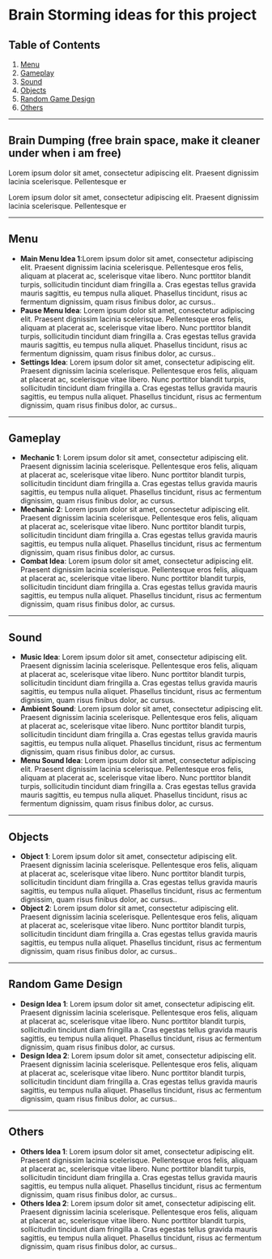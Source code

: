 # Brain Storming ideas for this project

## Table of Contents
1. [Menu](#menu)
2. [Gameplay](#gameplay)
3. [Sound](#sound)
4. [Objects](#objects)
5. [Random Game Design](#random-game-design)
6. [Others](#Others)

---

## Brain Dumping (free brain space, make it cleaner under when i am free)


Lorem ipsum dolor sit amet, consectetur adipiscing elit. Praesent dignissim lacinia scelerisque. Pellentesque er

Lorem ipsum dolor sit amet, consectetur adipiscing elit. Praesent dignissim lacinia scelerisque. Pellentesque er

---

## Menu
- **Main Menu Idea 1**:Lorem ipsum dolor sit amet, consectetur adipiscing elit. Praesent dignissim lacinia scelerisque. Pellentesque eros felis, aliquam at placerat ac, scelerisque vitae libero. Nunc porttitor blandit turpis, sollicitudin tincidunt diam fringilla a. Cras egestas tellus gravida mauris sagittis, eu tempus nulla aliquet. Phasellus tincidunt, risus ac fermentum dignissim, quam risus finibus dolor, ac cursus..
- **Pause Menu Idea**: Lorem ipsum dolor sit amet, consectetur adipiscing elit. Praesent dignissim lacinia scelerisque. Pellentesque eros felis, aliquam at placerat ac, scelerisque vitae libero. Nunc porttitor blandit turpis, sollicitudin tincidunt diam fringilla a. Cras egestas tellus gravida mauris sagittis, eu tempus nulla aliquet. Phasellus tincidunt, risus ac fermentum dignissim, quam risus finibus dolor, ac cursus..
- **Settings Idea**: Lorem ipsum dolor sit amet, consectetur adipiscing elit. Praesent dignissim lacinia scelerisque. Pellentesque eros felis, aliquam at placerat ac, scelerisque vitae libero. Nunc porttitor blandit turpis, sollicitudin tincidunt diam fringilla a. Cras egestas tellus gravida mauris sagittis, eu tempus nulla aliquet. Phasellus tincidunt, risus ac fermentum dignissim, quam risus finibus dolor, ac cursus..

---

## Gameplay
- **Mechanic 1**: Lorem ipsum dolor sit amet, consectetur adipiscing elit. Praesent dignissim lacinia scelerisque. Pellentesque eros felis, aliquam at placerat ac, scelerisque vitae libero. Nunc porttitor blandit turpis, sollicitudin tincidunt diam fringilla a. Cras egestas tellus gravida mauris sagittis, eu tempus nulla aliquet. Phasellus tincidunt, risus ac fermentum dignissim, quam risus finibus dolor, ac cursus.
- **Mechanic 2**: Lorem ipsum dolor sit amet, consectetur adipiscing elit. Praesent dignissim lacinia scelerisque. Pellentesque eros felis, aliquam at placerat ac, scelerisque vitae libero. Nunc porttitor blandit turpis, sollicitudin tincidunt diam fringilla a. Cras egestas tellus gravida mauris sagittis, eu tempus nulla aliquet. Phasellus tincidunt, risus ac fermentum dignissim, quam risus finibus dolor, ac cursus.
- **Combat Idea**: Lorem ipsum dolor sit amet, consectetur adipiscing elit. Praesent dignissim lacinia scelerisque. Pellentesque eros felis, aliquam at placerat ac, scelerisque vitae libero. Nunc porttitor blandit turpis, sollicitudin tincidunt diam fringilla a. Cras egestas tellus gravida mauris sagittis, eu tempus nulla aliquet. Phasellus tincidunt, risus ac fermentum dignissim, quam risus finibus dolor, ac cursus.

---

## Sound
- **Music Idea**: Lorem ipsum dolor sit amet, consectetur adipiscing elit. Praesent dignissim lacinia scelerisque. Pellentesque eros felis, aliquam at placerat ac, scelerisque vitae libero. Nunc porttitor blandit turpis, sollicitudin tincidunt diam fringilla a. Cras egestas tellus gravida mauris sagittis, eu tempus nulla aliquet. Phasellus tincidunt, risus ac fermentum dignissim, quam risus finibus dolor, ac cursus.
- **Ambient Sound**: Lorem ipsum dolor sit amet, consectetur adipiscing elit. Praesent dignissim lacinia scelerisque. Pellentesque eros felis, aliquam at placerat ac, scelerisque vitae libero. Nunc porttitor blandit turpis, sollicitudin tincidunt diam fringilla a. Cras egestas tellus gravida mauris sagittis, eu tempus nulla aliquet. Phasellus tincidunt, risus ac fermentum dignissim, quam risus finibus dolor, ac cursus.
- **Menu Sound Idea**: Lorem ipsum dolor sit amet, consectetur adipiscing elit. Praesent dignissim lacinia scelerisque. Pellentesque eros felis, aliquam at placerat ac, scelerisque vitae libero. Nunc porttitor blandit turpis, sollicitudin tincidunt diam fringilla a. Cras egestas tellus gravida mauris sagittis, eu tempus nulla aliquet. Phasellus tincidunt, risus ac fermentum dignissim, quam risus finibus dolor, ac cursus.

---

## Objects
- **Object 1**: Lorem ipsum dolor sit amet, consectetur adipiscing elit. Praesent dignissim lacinia scelerisque. Pellentesque eros felis, aliquam at placerat ac, scelerisque vitae libero. Nunc porttitor blandit turpis, sollicitudin tincidunt diam fringilla a. Cras egestas tellus gravida mauris sagittis, eu tempus nulla aliquet. Phasellus tincidunt, risus ac fermentum dignissim, quam risus finibus dolor, ac cursus..
- **Object 2**: Lorem ipsum dolor sit amet, consectetur adipiscing elit. Praesent dignissim lacinia scelerisque. Pellentesque eros felis, aliquam at placerat ac, scelerisque vitae libero. Nunc porttitor blandit turpis, sollicitudin tincidunt diam fringilla a. Cras egestas tellus gravida mauris sagittis, eu tempus nulla aliquet. Phasellus tincidunt, risus ac fermentum dignissim, quam risus finibus dolor, ac cursus..

---

## Random Game Design
- **Design Idea 1**: Lorem ipsum dolor sit amet, consectetur adipiscing elit. Praesent dignissim lacinia scelerisque. Pellentesque eros felis, aliquam at placerat ac, scelerisque vitae libero. Nunc porttitor blandit turpis, sollicitudin tincidunt diam fringilla a. Cras egestas tellus gravida mauris sagittis, eu tempus nulla aliquet. Phasellus tincidunt, risus ac fermentum dignissim, quam risus finibus dolor, ac cursus.
- **Design Idea 2**: Lorem ipsum dolor sit amet, consectetur adipiscing elit. Praesent dignissim lacinia scelerisque. Pellentesque eros felis, aliquam at placerat ac, scelerisque vitae libero. Nunc porttitor blandit turpis, sollicitudin tincidunt diam fringilla a. Cras egestas tellus gravida mauris sagittis, eu tempus nulla aliquet. Phasellus tincidunt, risus ac fermentum dignissim, quam risus finibus dolor, ac cursus..

---

## Others
- **Others Idea 1**: Lorem ipsum dolor sit amet, consectetur adipiscing elit. Praesent dignissim lacinia scelerisque. Pellentesque eros felis, aliquam at placerat ac, scelerisque vitae libero. Nunc porttitor blandit turpis, sollicitudin tincidunt diam fringilla a. Cras egestas tellus gravida mauris sagittis, eu tempus nulla aliquet. Phasellus tincidunt, risus ac fermentum dignissim, quam risus finibus dolor, ac cursus..
- **Others  Idea 2**: Lorem ipsum dolor sit amet, consectetur adipiscing elit. Praesent dignissim lacinia scelerisque. Pellentesque eros felis, aliquam at placerat ac, scelerisque vitae libero. Nunc porttitor blandit turpis, sollicitudin tincidunt diam fringilla a. Cras egestas tellus gravida mauris sagittis, eu tempus nulla aliquet. Phasellus tincidunt, risus ac fermentum dignissim, quam risus finibus dolor, ac cursus..
